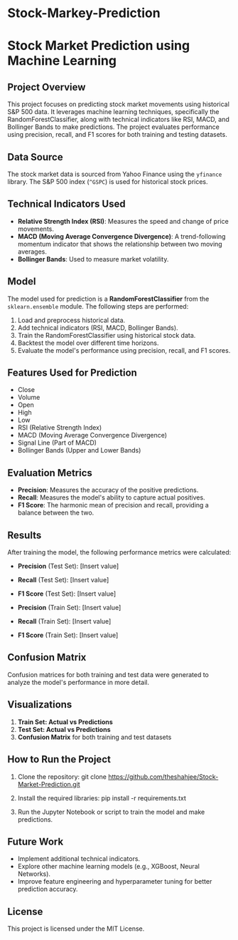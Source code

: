 # Stock-Markey-Prediction
# Stock Market Prediction using Machine Learning

## Project Overview

This project focuses on predicting stock market movements using historical S&P 500 data. It leverages machine learning techniques, specifically the RandomForestClassifier, along with technical indicators like RSI, MACD, and Bollinger Bands to make predictions. The project evaluates performance using precision, recall, and F1 scores for both training and testing datasets.

## Data Source

The stock market data is sourced from Yahoo Finance using the `yfinance` library. The S&P 500 index (`^GSPC`) is used for historical stock prices.

## Technical Indicators Used

- **Relative Strength Index (RSI)**: Measures the speed and change of price movements.
- **MACD (Moving Average Convergence Divergence)**: A trend-following momentum indicator that shows the relationship between two moving averages.
- **Bollinger Bands**: Used to measure market volatility.

## Model

The model used for prediction is a **RandomForestClassifier** from the `sklearn.ensemble` module. The following steps are performed:

1. Load and preprocess historical data.
2. Add technical indicators (RSI, MACD, Bollinger Bands).
3. Train the RandomForestClassifier using historical stock data.
4. Backtest the model over different time horizons.
5. Evaluate the model's performance using precision, recall, and F1 scores.

## Features Used for Prediction

- Close
- Volume
- Open
- High
- Low
- RSI (Relative Strength Index)
- MACD (Moving Average Convergence Divergence)
- Signal Line (Part of MACD)
- Bollinger Bands (Upper and Lower Bands)

## Evaluation Metrics

- **Precision**: Measures the accuracy of the positive predictions.
- **Recall**: Measures the model's ability to capture actual positives.
- **F1 Score**: The harmonic mean of precision and recall, providing a balance between the two.

## Results

After training the model, the following performance metrics were calculated:

- **Precision** (Test Set): [Insert value]
- **Recall** (Test Set): [Insert value]
- **F1 Score** (Test Set): [Insert value]

- **Precision** (Train Set): [Insert value]
- **Recall** (Train Set): [Insert value]
- **F1 Score** (Train Set): [Insert value]

## Confusion Matrix

Confusion matrices for both training and test data were generated to analyze the model's performance in more detail.

## Visualizations

1. **Train Set: Actual vs Predictions**
2. **Test Set: Actual vs Predictions**
3. **Confusion Matrix** for both training and test datasets

## How to Run the Project

1. Clone the repository:
git clone https://github.com/theshahjee/Stock-Market-Prediction.git


2. Install the required libraries:
pip install -r requirements.txt

3. Run the Jupyter Notebook or script to train the model and make predictions.

## Future Work

- Implement additional technical indicators.
- Explore other machine learning models (e.g., XGBoost, Neural Networks).
- Improve feature engineering and hyperparameter tuning for better prediction accuracy.

## License

This project is licensed under the MIT License.
